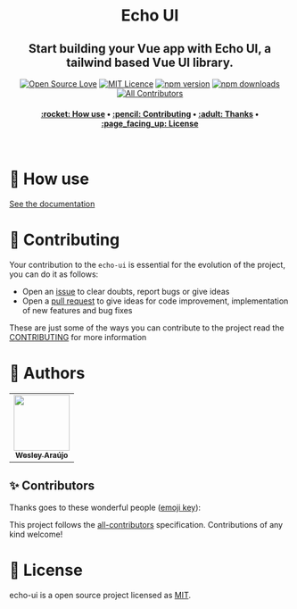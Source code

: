 <h1 align="center">
  Echo UI
</h1>

<h2 align="center">Start building your Vue app with Echo UI, a tailwind based Vue UI library.</h2>

<div align="center">

[![Open Source Love](https://badges.frapsoft.com/os/v2/open-source.png?v=103)](https://github.com/ellerbrock/open-source-badges/)
[![MIT Licence](https://badges.frapsoft.com/os/mit/mit.png?v=103)](https://opensource.org/licenses/mit-license.php)
[![npm version](https://img.shields.io/npm/v/echo-ui.svg?style=flat-square)](https://www.npmjs.com/package/echo-ui)
[![npm downloads](https://img.shields.io/npm/dm/echo-ui.svg?style=flat-square)](http://npm-stat.com/charts.html?package=cz-conventional-changelog&from=2015-08-01) <!-- ALL-CONTRIBUTORS-BADGE:START - Do not remove or modify this section --> 
[![All Contributors](https://img.shields.io/badge/all_contributors-1-green.svg?style=flat-square)](#contributors-) <!-- ALL-CONTRIBUTORS-BADGE:END -->

</div>

<h4 align="center">
 <a href="#-how-use">:rocket: How use</a> •
 <a href="#-contributing">:pencil: Contributing</a> •
 <a href="#-thanks">:adult: Thanks</a> •
 <a href="#-license">:page_facing_up: License</a>
</h4>

<br>

# :rocket: How use

[See the documentation](https://echo-ui.vercel.app/)

# :pencil: Contributing

Your contribution to the `echo-ui` is essential for the evolution of the project, you can do it as follows:

- Open an [issue](https://github.com/wesleyara/echo-ui/issues) to clear doubts, report bugs or give ideas
- Open a [pull request](https://github.com/wesleyara/echo-ui/pulls) to give ideas for code improvement, implementation of new features and bug fixes

These are just some of the ways you can contribute to the project read the [CONTRIBUTING](https://github.com/wesleyara/echo-ui/blob/main/.github/CONTRIBUTING.md) for more information

# :adult: Authors

<table>
  <tr>
    <td align="center"><a href="https://wesleyaraujo.dev/"><img src="https://avatars.githubusercontent.com/u/89321125?v=4?s=100" width="100px;" alt=""/><br /><sub><b>Wesley Araújo</b></sub></a><br /></td>
  </tr>
</table>

## ✨ Contributors

Thanks goes to these wonderful people ([emoji key](https://allcontributors.org/docs/en/emoji-key)):

<!-- ALL-CONTRIBUTORS-LIST:START - Do not remove or modify this section -->
<!-- prettier-ignore-start -->
<!-- markdownlint-disable -->
<!-- markdownlint-restore -->
<!-- prettier-ignore-end -->

<!-- ALL-CONTRIBUTORS-LIST:END -->

This project follows the [all-contributors](https://github.com/all-contributors/all-contributors) specification. Contributions of any kind welcome!

# :page_facing_up: License

echo-ui is a open source project licensed as [MIT](LICENSE).
